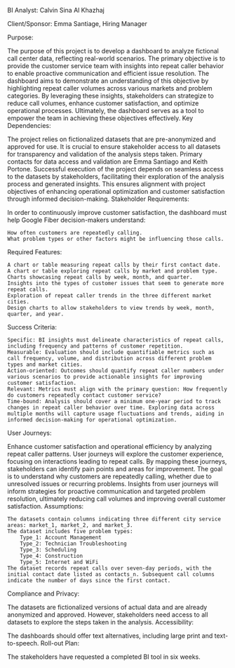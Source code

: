 BI Analyst:
Calvin Sina Al Khazhaj

Client/Sponsor:
Emma Santiage, Hiring Manager

Purpose:

The purpose of this project is to develop a dashboard to analyze fictional call center data, reflecting real-world scenarios. The primary objective is to provide the customer service team with insights into repeat caller behavior to enable proactive communication and efficient issue resolution. The dashboard aims to demonstrate an understanding of this objective by highlighting repeat caller volumes across various markets and problem categories. By leveraging these insights, stakeholders can strategize to reduce call volumes, enhance customer satisfaction, and optimize operational processes. Ultimately, the dashboard serves as a tool to empower the team in achieving these objectives effectively.
Key Dependencies:

The project relies on fictionalized datasets that are pre-anonymized and approved for use. It is crucial to ensure stakeholder access to all datasets for transparency and validation of the analysis steps taken. Primary contacts for data access and validation are Emma Santiago and Keith Portone. Successful execution of the project depends on seamless access to the datasets by stakeholders, facilitating their exploration of the analysis process and generated insights. This ensures alignment with project objectives of enhancing operational optimization and customer satisfaction through informed decision-making.
Stakeholder Requirements:

In order to continuously improve customer satisfaction, the dashboard must help Google Fiber decision-makers understand:

    How often customers are repeatedly calling.
    What problem types or other factors might be influencing those calls.

Required Features:

    A chart or table measuring repeat calls by their first contact date.
    A chart or table exploring repeat calls by market and problem type.
    Charts showcasing repeat calls by week, month, and quarter.
    Insights into the types of customer issues that seem to generate more repeat calls.
    Exploration of repeat caller trends in the three different market cities.
    Design charts to allow stakeholders to view trends by week, month, quarter, and year.

Success Criteria:

    Specific: BI insights must delineate characteristics of repeat calls, including frequency and patterns of customer repetition.
    Measurable: Evaluation should include quantifiable metrics such as call frequency, volume, and distribution across different problem types and market cities.
    Action-oriented: Outcomes should quantify repeat caller numbers under various scenarios to provide actionable insights for improving customer satisfaction.
    Relevant: Metrics must align with the primary question: How frequently do customers repeatedly contact customer service?
    Time-bound: Analysis should cover a minimum one-year period to track changes in repeat caller behavior over time. Exploring data across multiple months will capture usage fluctuations and trends, aiding in informed decision-making for operational optimization.

User Journeys:

Enhance customer satisfaction and operational efficiency by analyzing repeat caller patterns. User journeys will explore the customer experience, focusing on interactions leading to repeat calls. By mapping these journeys, stakeholders can identify pain points and areas for improvement. The goal is to understand why customers are repeatedly calling, whether due to unresolved issues or recurring problems. Insights from user journeys will inform strategies for proactive communication and targeted problem resolution, ultimately reducing call volumes and improving overall customer satisfaction.
Assumptions:

    The datasets contain columns indicating three different city service areas: market_1, market_2, and market_3.
    The dataset includes five problem types:
        Type_1: Account Management
        Type_2: Technician Troubleshooting
        Type_3: Scheduling
        Type_4: Construction
        Type_5: Internet and WiFi
    The dataset records repeat calls over seven-day periods, with the initial contact date listed as contacts_n. Subsequent call columns indicate the number of days since the first contact.

Compliance and Privacy:

The datasets are fictionalized versions of actual data and are already anonymized and approved. However, stakeholders need access to all datasets to explore the steps taken in the analysis.
Accessibility:

The dashboards should offer text alternatives, including large print and text-to-speech.
Roll-out Plan:

The stakeholders have requested a completed BI tool in six weeks.
